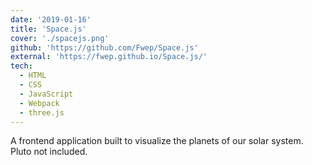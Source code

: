 ```yaml
---
date: '2019-01-16'
title: 'Space.js'
cover: './spacejs.png'
github: 'https://github.com/Fwep/Space.js'
external: 'https://fwep.github.io/Space.js/'
tech:
  - HTML
  - CSS
  - JavaScript
  - Webpack
  - three.js
---
```


A frontend application built to visualize the planets of our solar system. Pluto not included.
